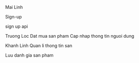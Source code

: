 Mai Linh

Sign-up

sign up api

Truong Loc
Dat mua san pham
Cap nhap thong tin nguoi dung

Khanh Linh
Quan li thong tin san

Luu
danh gia san pham
